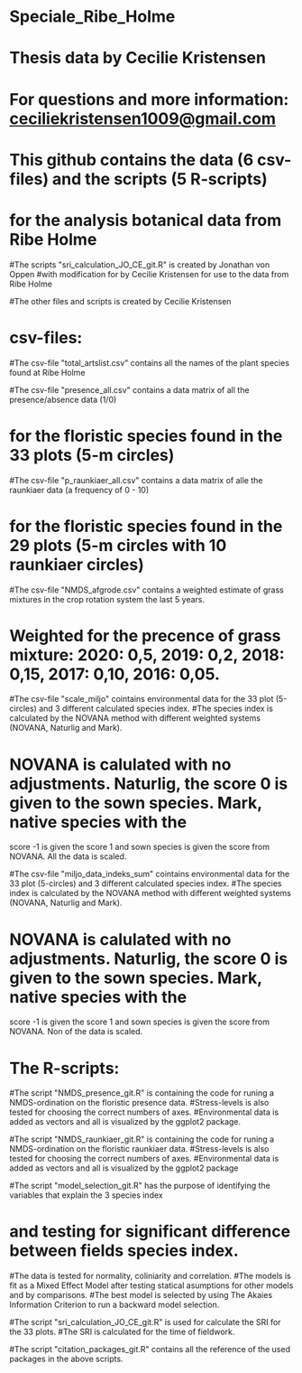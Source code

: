 # Speciale_Ribe_Holme

# Thesis data by Cecilie Kristensen 
# For questions and more information: ceciliekristensen1009@gmail.com

# This github contains the data (6 csv-files) and the scripts (5 R-scripts) 
# for the analysis botanical data from Ribe Holme

#The scripts "sri_calculation_JO_CE_git.R" is created by Jonathan von Oppen 
#with modification for by Cecilie Kristensen for use to the data from Ribe Holme

#The other files and scripts is created by Cecilie Kristensen 

# csv-files:

#The csv-file "total_artslist.csv" contains all the names of the plant species found at Ribe Holme

#The csv-file "presence_all.csv" contains a data matrix of all the presence/absence data (1/0) 
# for the floristic species found in the 33 plots (5-m circles)

#The csv-file "p_raunkiaer_all.csv" contains a data matrix of alle the raunkiaer data (a frequency of 0 - 10)
# for the floristic species found in the 29 plots (5-m circles with 10 raunkiaer circles)

#The csv-file "NMDS_afgrode.csv" contains a weighted estimate of grass mixtures in the crop rotation system the last 5 years.
# Weighted for the precence of grass mixture: 2020: 0,5, 2019: 0,2, 2018: 0,15, 2017: 0,10, 2016: 0,05.

#The csv-file "scale_miljo" cointains environmental data for the 33 plot (5-circles) and 3 different calculated species index.
#The species index is calculated by the NOVANA method with different weighted systems (NOVANA, Naturlig and Mark).
# NOVANA is calulated with no adjustments. Naturlig, the score 0 is given to the sown species. Mark, native species with the 
score -1 is given the score 1 and sown species is given the score from NOVANA. All the data is scaled. 

#The csv-file "miljo_data_indeks_sum" cointains environmental data for the 33 plot (5-circles) and 3 different calculated species index.
#The species index is calculated by the NOVANA method with different weighted systems (NOVANA, Naturlig and Mark).
# NOVANA is calulated with no adjustments. Naturlig, the score 0 is given to the sown species. Mark, native species with the 
score -1 is given the score 1 and sown species is given the score from NOVANA. Non of the data is scaled. 

# The R-scripts: 

#The script "NMDS_presence_git.R" is containing the code for runing a NMDS-ordination on the floristic presence data.
#Stress-levels is also tested for choosing the correct numbers of axes. 
#Environmental data is added as vectors and all is visualized by the ggplot2 package. 

#The script "NMDS_raunkiaer_git.R" is containing the code for runing a NMDS-ordination on the floristic raunkiaer data.
#Stress-levels is also tested for choosing the correct numbers of axes. 
#Environmental data is added as vectors and all is visualized by the ggplot2 package

#The script "model_selection_git.R" has the purpose of identifying the variables that explain the 3 species index 
# and testing for significant difference between fields species index.
#The data is tested for normality, coliniarity and correlation. 
#The models is fit as a Mixed Effect Model after testing statical asumptions for other models and by comparisons. 
#The best model is selected by using The Akaies Information Criterion to run a backward model selection. 

#The script "sri_calculation_JO_CE_git.R" is used for calculate the SRI for the 33 plots. 
#The SRI is calculated for the time of fieldwork. 

#The script "citation_packages_git.R" contains all the reference of the used packages in the above scripts. 


